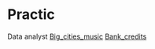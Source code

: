 # Practic
Data analyst
[Big_cities_music](https://github.com/Suslov79/Practic/tree/main/Big_%D1%81ities_music)
[Bank_credits](https://github.com/Suslov79/Practic/tree/main/Bank_credits)
